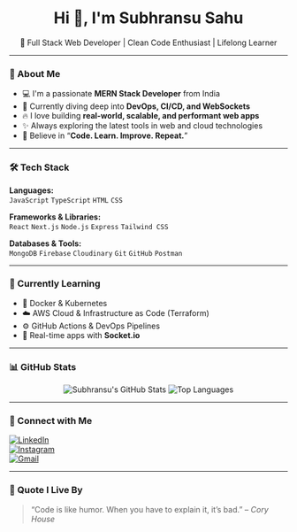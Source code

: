<h1 align="center">Hi 👋, I'm Subhransu Sahu</h1>

<p align="center">
  🚀 Full Stack Web Developer | Clean Code Enthusiast | Lifelong Learner
</p>

---

### 🧠 About Me

- 💻 I'm a passionate **MERN Stack Developer** from India  
- 🌱 Currently diving deep into **DevOps, CI/CD, and WebSockets**  
- 🔥 I love building **real-world, scalable, and performant web apps**  
- ✨ Always exploring the latest tools in web and cloud technologies  
- 🧩 Believe in “**Code. Learn. Improve. Repeat.**”

---

### 🛠️ Tech Stack

**Languages:**  
`JavaScript` `TypeScript` `HTML` `CSS`  

**Frameworks & Libraries:**  
`React` `Next.js` `Node.js` `Express` `Tailwind CSS`  

**Databases & Tools:**  
`MongoDB` `Firebase` `Cloudinary` `Git` `GitHub` `Postman`  

---

### 🌱 Currently Learning

- 🔧 Docker & Kubernetes  
- ☁️ AWS Cloud & Infrastructure as Code (Terraform)  
- ⚙️ GitHub Actions & DevOps Pipelines  
- 🔌 Real-time apps with **Socket.io**

---

### 📊 GitHub Stats

<p align="center">
  <img src="https://github-readme-stats.vercel.app/api?username=subhransu-sahu&show_icons=true&theme=radical" alt="Subhransu's GitHub Stats" />
  <img src="https://github-readme-stats.vercel.app/api/top-langs/?username=subhransu-sahu&layout=compact&theme=radical" alt="Top Languages" />
</p>

---

### 🔗 Connect with Me

[![LinkedIn](https://img.shields.io/badge/LinkedIn-blue?style=for-the-badge&logo=linkedin)](https://www.linkedin.com/in/subhransu-sahu-673576246/)  
[![Instagram](https://img.shields.io/badge/Instagram-E4405F?style=for-the-badge&logo=instagram&logoColor=white)](https://www.instagram.com/_subhransu_sahu/?next=%2F2)  
[![Gmail](https://img.shields.io/badge/Gmail-red?style=for-the-badge&logo=gmail&logoColor=white)](mailto:subhransusahu95@gmail.com)

---

### 💬 Quote I Live By

> “Code is like humor. When you have to explain it, it’s bad.” – *Cory House*

